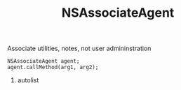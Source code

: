 ﻿---
uid: crmscript_ref_NSAssociateAgent
title: NSAssociateAgent
intellisense: Void.NSAssociateAgent
keywords: NSAssociateAgent
so.topic: reference
---

Associate utilities, notes, not user admininstration

```crmscript
NSAssociateAgent agent;
agent.callMethod(arg1, arg2);
```

1. autolist


